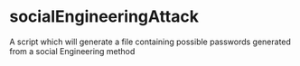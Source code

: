 # socialEngineeringAttack
 A script which will generate a file containing possible passwords generated from a social Engineering method
